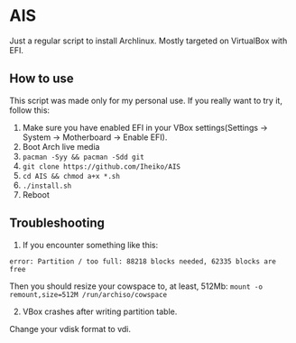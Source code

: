 # AIS
Just a regular script to install Archlinux. Mostly targeted on VirtualBox with EFI.

## How to use
This script was made only for my personal use. If you really want to try it, follow this:
1. Make sure you have enabled EFI in your VBox settings(Settings -> System -> Motherboard -> Enable EFI).
2. Boot Arch live media
3. `pacman -Syy && pacman -Sdd git`
4. `git clone https://github.com/Iheiko/AIS`
5. `cd AIS && chmod a+x *.sh`
6. `./install.sh`
7. Reboot

## Troubleshooting
1. If you encounter something like this:
```
error: Partition / too full: 88218 blocks needed, 62335 blocks are free
```
Then you should resize your cowspace to, at least, 512Mb:
`mount -o remount,size=512M /run/archiso/cowspace`

2. VBox crashes after writing partition table.

Change your vdisk format to vdi.
